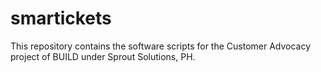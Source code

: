 # smartickets
This repository contains the software scripts for the Customer Advocacy project of BUILD under Sprout Solutions, PH.